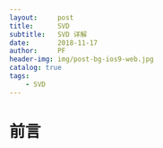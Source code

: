 ```yaml
---
layout:     post
title:      SVD
subtitle:   SVD 详解
date:       2018-11-17
author:     PF
header-img: img/post-bg-ios9-web.jpg
catalog: true
tags:
    - SVD
---
```

# 前言
